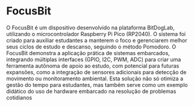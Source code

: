 # FocusBit
O FocusBit é um dispositivo desenvolvido na plataforma BitDogLab, utilizando o
microcontrolador Raspberry Pi Pico (RP2040). O sistema foi criado para auxiliar estudantes a
manterem o foco e gerenciarem melhor seus ciclos de estudo e descanso, seguindo o método
Pomodoro.
O FocusBit demonstra a aplicação prática de sistemas embarcados, integrando múltiplas
interfaces (GPIO, I2C, PWM, ADC) para criar uma ferramenta autônoma de apoio ao estudo,
com potencial para futuras expansões, como a integração de sensores adicionais para detecção
de movimento ou monitoramento ambiental.
Esta solução não só otimiza a gestão do tempo para estudantes, mas também serve como um
exemplo didático do uso de hardware embarcado na resolução de problemas cotidianos

